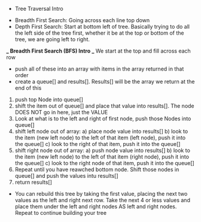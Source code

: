 - Tree Traversal Intro

* Breadth First Search: Going across each line top down
* Depth First Search: Start at bottom left of tree. Basically trying to do all the left side of the tree first, whether it be at the top or bottom of the tree, we are going left to right.

**_ Breadth First Search (BFS) Intro _**
We start at the top and fill across each row

- push all of these into an array with items in the array returned in that order
- create a queue[] and results[]. Results[] will be the array we return at the end of this

1. push top Node into queue[]
2. shift the item out of queue[] and place that value into results[]. The node DOES NOT go in here, just the VALUE
3. Look at what is to the left and right of first node, push those Nodes into queue[]
4. shift left node out of array:
   a) place node value into results[]
   b) look to the item (new left node) to the left of that item (left node), push it into the queue[]
   c) look to the right of that item, push it into the queue[]
5. shift right node out of array:
   a) push node value into results[]
   b) look to the item (new left node) to the left of that item (right node), push it into the queue[]
   c) look to the right node of that item, push it into the queue[]
6. Repeat until you have reawched bottom node. Shift those nodes in queue[] and push the values intu results[]
7. return results[]

- You can rebuild this tree by taking the first value, placing the next two values as the left and right next row. Take the next 4 or less values and place them under the left and right nodes AS left and right nodes. Repeat to continue building your tree
